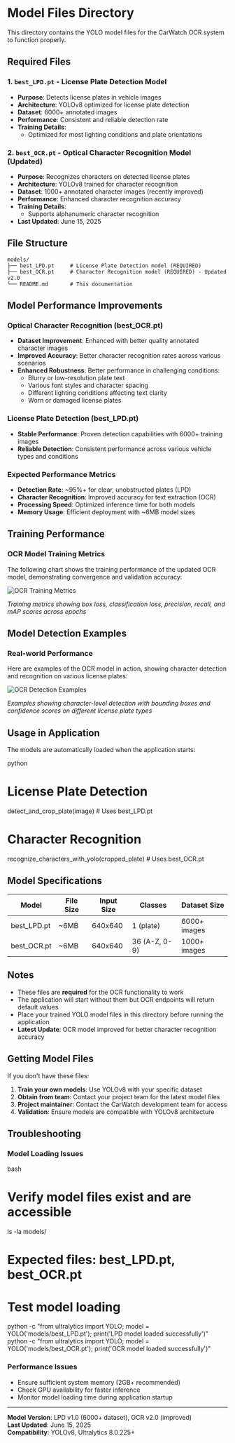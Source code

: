 # Model Files Directory

This directory contains the YOLO model files for the CarWatch OCR system to function properly.

## Required Files

### 1. **`best_LPD.pt`** - License Plate Detection Model
- **Purpose**: Detects license plates in vehicle images
- **Architecture**: YOLOv8 optimized for license plate detection
- **Dataset**: 6000+ annotated images
- **Performance**: Consistent and reliable detection rate
- **Training Details**: 
  - Optimized for most lighting conditions and plate orientations

### 2. **`best_OCR.pt`** - Optical Character Recognition Model (Updated)
- **Purpose**: Recognizes characters on detected license plates
- **Architecture**: YOLOv8 trained for character recognition
- **Dataset**: 1000+ annotated character images (recently improved)
- **Performance**: Enhanced character recognition accuracy
- **Training Details**:
  - Supports alphanumeric character recognition
- **Last Updated**: June 15, 2025

## File Structure
```
models/
├── best_LPD.pt     # License Plate Detection model (REQUIRED)
├── best_OCR.pt     # Character Recognition model (REQUIRED) - Updated v2.0
└── README.md       # This documentation
```


## Model Performance Improvements

### Optical Character Recognition (best_OCR.pt)
- **Dataset Improvement**: Enhanced with better quality annotated character images
- **Improved Accuracy**: Better character recognition rates across various scenarios
- **Enhanced Robustness**: Better performance in challenging conditions:
  - Blurry or low-resolution plate text
  - Various font styles and character spacing
  - Different lighting conditions affecting text clarity
  - Worn or damaged license plates

### License Plate Detection (best_LPD.pt)
- **Stable Performance**: Proven detection capabilities with 6000+ training images
- **Reliable Detection**: Consistent performance across various vehicle types and conditions

### Expected Performance Metrics
- **Detection Rate**: ~95%+ for clear, unobstructed plates (LPD)
- **Character Recognition**: Improved accuracy for text extraction (OCR)
- **Processing Speed**: Optimized inference time for both models
- **Memory Usage**: Efficient deployment with ~6MB model sizes

## Training Performance

### OCR Model Training Metrics
The following chart shows the training performance of the updated OCR model, demonstrating convergence and validation accuracy:

![OCR Training Metrics](https://drive.google.com/uc?export=view&id=14c9GB7Jk3pkKM_ELS65EDP55r96RPWg6)

*Training metrics showing box loss, classification loss, precision, recall, and mAP scores across epochs*

## Model Detection Examples

### Real-world Performance
Here are examples of the OCR model in action, showing character detection and recognition on various license plates:

![OCR Detection Examples](https://drive.google.com/uc?export=view&id=1i1CZM7HADb9Tfl-qUL_-dGmyP_LeaWy1)

*Examples showing character-level detection with bounding boxes and confidence scores on different license plate types*

## Usage in Application

The models are automatically loaded when the application starts:

python
# License Plate Detection
detect_and_crop_plate(image)  # Uses best_LPD.pt

# Character Recognition  
recognize_characters_with_yolo(cropped_plate)  # Uses best_OCR.pt


## Model Specifications

| Model | File Size | Input Size | Classes | Dataset Size |
|-------|-----------|------------|---------|--------------|
| best_LPD.pt | ~6MB | 640x640 | 1 (plate) | 6000+ images |
| best_OCR.pt | ~6MB | 640x640 | 36 (A-Z, 0-9) | 1000+ images |

## Notes

- These files are **required** for the OCR functionality to work
- The application will start without them but OCR endpoints will return default values
- Place your trained YOLO model files in this directory before running the application
- **Latest Update**: OCR model improved for better character recognition accuracy

## Getting Model Files

If you don't have these files:
1. **Train your own models**: Use YOLOv8 with your specific dataset
2. **Obtain from team**: Contact your project team for the latest model files
3. **Project maintainer**: Contact the CarWatch development team for access
4. **Validation**: Ensure models are compatible with YOLOv8 architecture

## Troubleshooting

### Model Loading Issues
bash
# Verify model files exist and are accessible
ls -la models/
# Expected files: best_LPD.pt, best_OCR.pt

# Test model loading
python -c "from ultralytics import YOLO; model = YOLO('models/best_LPD.pt'); print('LPD model loaded successfully')"
python -c "from ultralytics import YOLO; model = YOLO('models/best_OCR.pt'); print('OCR model loaded successfully')"


### Performance Issues
- Ensure sufficient system memory (2GB+ recommended)
- Check GPU availability for faster inference
- Monitor model loading time during application startup

---
**Model Version**: LPD v1.0 (6000+ dataset), OCR v2.0 (improved)  
**Last Updated**: June 15, 2025  
**Compatibility**: YOLOv8, Ultralytics 8.0.225+